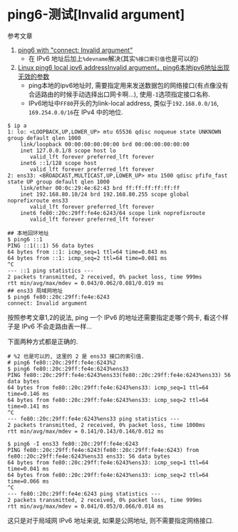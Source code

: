 # ping6-测试[Invalid argument]

参考文章

1. [ping6 with "connect: Invalid argument"](https://my.oschina.net/neron/blog/120812)
    - 在 IPv6 地址后加上`%devname`解决(其实`%接口索引值`也是可以的)
2. [Linux ping6 local ipv6 addressInvalid argument，ping6本地ipv6地址出现无效的参数](http://coolnull.com/4429.html)
    - ping本地的ipv6地址时, 需要指定用来发送数据包的网络接口(有点像没有合适路由的时候手动选择出口网卡啊...), 使用`-I`选项指定接口名称.
    - IPv6地址中`FF80`开头的为link-local address, 类似于`192.168.0.0/16`, `169.254.0.0/16`在 IPv4 中的地位.

```log
$ ip a
1: lo: <LOOPBACK,UP,LOWER_UP> mtu 65536 qdisc noqueue state UNKNOWN group default qlen 1000
    link/loopback 00:00:00:00:00:00 brd 00:00:00:00:00:00
    inet 127.0.0.1/8 scope host lo
       valid_lft forever preferred_lft forever
    inet6 ::1/128 scope host 
       valid_lft forever preferred_lft forever
2: ens33: <BROADCAST,MULTICAST,UP,LOWER_UP> mtu 1500 qdisc pfifo_fast state UP group default qlen 1000
    link/ether 00:0c:29:4e:62:43 brd ff:ff:ff:ff:ff:ff
    inet 192.168.80.10/24 brd 192.168.80.255 scope global noprefixroute ens33
       valid_lft forever preferred_lft forever
    inet6 fe80::20c:29ff:fe4e:6243/64 scope link noprefixroute 
       valid_lft forever preferred_lft forever
```

```log
## 本地回环地址
$ ping6 ::1
PING ::1(::1) 56 data bytes
64 bytes from ::1: icmp_seq=1 ttl=64 time=0.043 ms
64 bytes from ::1: icmp_seq=2 ttl=64 time=0.081 ms
^C
--- ::1 ping statistics ---
2 packets transmitted, 2 received, 0% packet loss, time 999ms
rtt min/avg/max/mdev = 0.043/0.062/0.081/0.019 ms
## ens33 局域网地址
$ ping6 fe80::20c:29ff:fe4e:6243
connect: Invalid argument
```

按照参考文章1,2的说法, ping 一个 IPv6 的地址还需要指定走哪个网卡, 看这个样子是 IPv6 不会走路由表一样...

下面两种方式都是正确的.

```log
# %2 也是可以的, 这里的 2 是 ens33 接口的索引值.
# ping6 fe80::20c:29ff:fe4e:6243%2
$ ping6 fe80::20c:29ff:fe4e:6243%ens33
PING fe80::20c:29ff:fe4e:6243%ens33(fe80::20c:29ff:fe4e:6243%ens33) 56 data bytes
64 bytes from fe80::20c:29ff:fe4e:6243%ens33: icmp_seq=1 ttl=64 time=0.146 ms
64 bytes from fe80::20c:29ff:fe4e:6243%ens33: icmp_seq=2 ttl=64 time=0.141 ms
^C
--- fe80::20c:29ff:fe4e:6243%ens33 ping statistics ---
2 packets transmitted, 2 received, 0% packet loss, time 1000ms
rtt min/avg/max/mdev = 0.141/0.143/0.146/0.012 ms
```

```log
$ ping6 -I ens33 fe80::20c:29ff:fe4e:6243
PING fe80::20c:29ff:fe4e:6243(fe80::20c:29ff:fe4e:6243) from fe80::20c:29ff:fe4e:6243%ens33 ens33: 56 data bytes
64 bytes from fe80::20c:29ff:fe4e:6243%ens33: icmp_seq=1 ttl=64 time=0.041 ms
64 bytes from fe80::20c:29ff:fe4e:6243%ens33: icmp_seq=2 ttl=64 time=0.066 ms
^C
--- fe80::20c:29ff:fe4e:6243 ping statistics ---
2 packets transmitted, 2 received, 0% packet loss, time 999ms
rtt min/avg/max/mdev = 0.041/0.053/0.066/0.014 ms
```

这只是对于局域网 IPv6 地址来说, 如果是公网地址, 则不需要指定网络接口.
